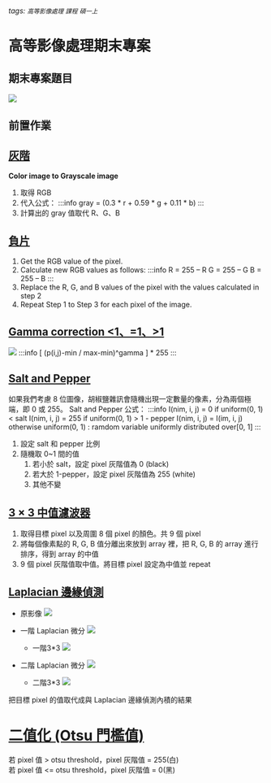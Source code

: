 ###### tags: `高等影像處理` `課程` `碩一上`
# 高等影像處理期末專案

## 期末專案題目
![](https://i.imgur.com/OAnONgD.png)


## 前置作業

## [灰階](https://medium.com/javarevisited/converting-rgb-image-to-the-grayscale-image-in-java-9e1edc5bd6e7)
**Color image to Grayscale image**

1. 取得 RGB
3. 代入公式：
    :::info 
    gray = (0.3 * r + 0.59 * g + 0.11 * b)
    :::
5. 計算出的 gray 值取代 R、G、B

## [負片](https://www.geeksforgeeks.org/image-processing-in-java-colored-image-to-negative-image-conversion/?ref=lbp)
1. Get the RGB value of the pixel.
2. Calculate new RGB values as follows:
    :::info 
    R = 255 – R
    G = 255 – G
    B = 255 – B
    :::
3. Replace the R, G, and B values of the pixel with the values calculated in step 2
4. Repeat Step 1 to Step 3 for each pixel of the image.

## [Gamma correction <1、=1、>1](https://drive.google.com/file/d/1x54pkPdmo8aGKWwPlEEgvSgSzNuEPjGD/view?usp=sharing)
![](https://i.imgur.com/yLpsPvg.png)
:::info
[ (p(i,j)-min / max-min)^gamma ] * 255
:::

## [Salt and Pepper](https://www.cnblogs.com/oomusou/archive/2006/12/21/598795.html)
如果我們考慮 8 位圖像，胡椒鹽雜訊會隨機出現一定數量的像素，分為兩個極端，即 0 或 255。
Salt and Pepper 公式：
:::info 
I(nim, i, j) = 0 if uniform(0, 1) < salt
I(nim, i, j) = 255 if uniform(0, 1) > 1 - pepper
I(nim, i, j) = I(im, i, j) otherwise
uniform(0, 1) : ramdom variable uniformly distributed over[0, 1]
:::

1. 設定 salt 和 pepper 比例
2. 隨機取 0~1 間的值
    1. 若小於 salt，設定 pixel 灰階值為 0 (black)
    2. 若大於 1-pepper，設定 pixel 灰階值為 255 (white)
    3. 其他不變

## [3 × 3 中值濾波器](https://github.com/praserocking/MedianFilter/blob/master/MedianFilter.java)
1. 取得目標 pixel 以及周圍 8 個 pixel 的顏色。共 9 個 pixel
2. 將每個像素點的 R, G, B 值分離出來放到 array 裡，把 R, G, B 的 array 進行排序，得到 array 的中值
3. 9 個 pixel 灰階值取中值。將目標 pixel 設定為中值並 repeat

## [Laplacian 邊緣偵測](https://introcs.cs.princeton.edu/java/31datatype/LaplaceFilter.java.html)
-  原影像
    ![](https://i.imgur.com/SsUi9xB.png)
    
-  一階 Laplacian 微分
    ![](https://i.imgur.com/xe3llhj.png)
    -  一階3*3
        ![](https://i.imgur.com/LjsGoKn.png)

-  二階 Laplacian 微分
    ![](https://i.imgur.com/qiPKsow.png)
    -  二階3*3
        ![](https://i.imgur.com/Y83lkSm.png)

把目標 pixel 的值取代成與 Laplacian 邊緣偵測內積的結果

# [二值化 (Otsu 門檻值)](https://developer.aliyun.com/article/47939)
若 pixel 值 > otsu threshold，pixel 灰階值 = 255(白) <br>
若 pixel 值 <= otsu threshold，pixel 灰階值 = 0(黑)
